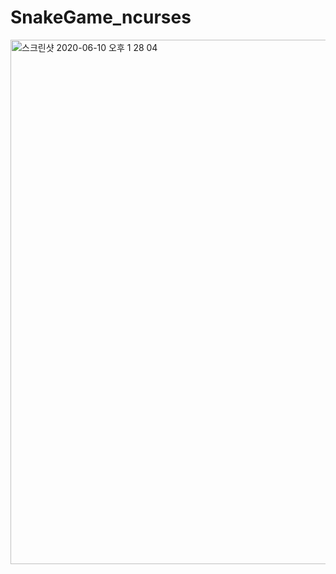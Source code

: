 # SnakeGame_ncurses
<img width="839" alt="스크린샷 2020-06-10 오후 1 28 04" src="https://user-images.githubusercontent.com/2377324/84227057-629c4b00-ab1e-11ea-8251-bec30753a199.png">
